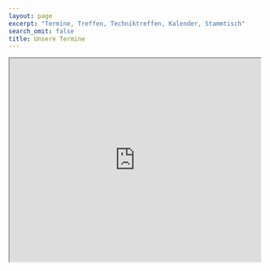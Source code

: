 ```yaml
---
layout: page
excerpt: "Termine, Treffen, Techniktreffen, Kalender, Stammtisch"
search_omit: false
title: Unsere Termine
---
```


<iframe title="" src="https://calendar.google.com/calendar/embed?src=hc6l1amasg2o37bm61q4ojnfsk%40group.calendar.google.com&amp;ctz=Europe/Berlin" style="width:98%; height:400px"></iframe>


